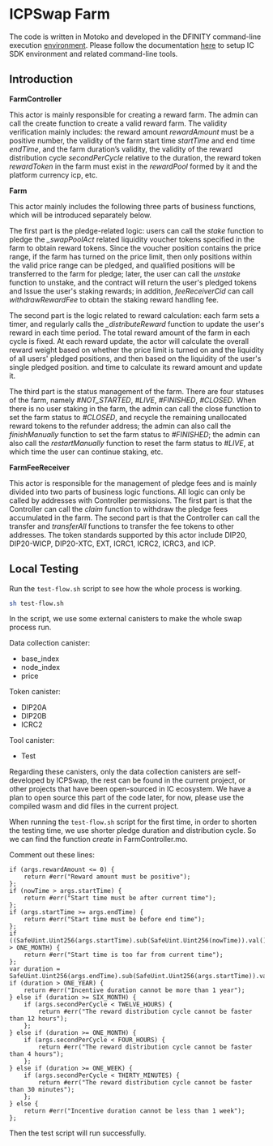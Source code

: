 # ICPSwap Farm

The code is written in Motoko and developed in the DFINITY command-line execution [environment](https://internetcomputer.org/docs/current/references/cli-reference/dfx-parent). Please follow the documentation [here](https://internetcomputer.org/docs/current/developer-docs/setup/install/#installing-the-ic-sdk-1) to setup IC SDK environment and related command-line tools.  

## Introduction

**FarmController**

This actor is mainly responsible for creating a reward farm. The admin can call the create function to create a valid reward farm. The validity verification mainly includes: the reward amount *rewardAmount* must be a positive number, the validity of the farm start time *startTime* and end time *endTime*, and the farm duration’s validity, the validity of the reward distribution cycle *secondPerCycle* relative to the duration, the reward token *rewardToken* in the farm must exist in the *rewardPool* formed by it and the platform currency icp, etc.

**Farm**

This actor mainly includes the following three parts of business functions, which will be introduced separately below.

The first part is the pledge-related logic: users can call the *stake* function to pledge the *_swapPoolAct* related liquidity voucher tokens specified in the farm to obtain reward tokens. Since the voucher position contains the price range, if the farm has turned on the price limit, then only positions within the valid price range can be pledged, and qualified positions will be transferred to the farm for pledge; later, the user can call the *unstake* function to unstake, and the contract will return the user's pledged tokens and Issue the user's staking rewards; in addition, *feeReceiverCid* can call *withdrawRewardFee* to obtain the staking reward handling fee.

The second part is the logic related to reward calculation: each farm sets a timer, and regularly calls the *_distributeReward* function to update the user's reward in each time period. The total reward amount of the farm in each cycle is fixed. At each reward update, the actor will calculate the overall reward weight based on whether the price limit is turned on and the liquidity of all users' pledged positions, and then based on the liquidity of the user's single pledged position. and time to calculate its reward amount and update it.

The third part is the status management of the farm. There are four statuses of the farm, namely *#NOT_STARTED*, *#LIVE*, *#FINISHED*, *#CLOSED*. When there is no user staking in the farm, the admin can call the close function to set the farm status to *#CLOSED*, and recycle the remaining unallocated reward tokens to the refunder address; the admin can also call the *finishManually* function to set the farm status to *#FINISHED*; the admin can also call the *restartManually* function to reset the farm status to *#LIVE*, at which time the user can continue staking, etc.

**FarmFeeReceiver**

This actor is responsible for the management of pledge fees and is mainly divided into two parts of business logic functions. All logic can only be called by addresses with Controller permissions. The first part is that the Controller can call the *claim* function to withdraw the pledge fees accumulated in the farm. The second part is that the Controller can call the transfer and *transferAll* functions to transfer the fee tokens to other addresses. The token standards supported by this actor include DIP20, DIP20-WICP, DIP20-XTC, EXT, ICRC1, ICRC2, ICRC3, and ICP.

## Local Testing

Run the `test-flow.sh` script to see how the whole process is working.

```bash
sh test-flow.sh
```

In the script, we use some external canisters to make the whole swap process run.

Data collection canister:
 - base_index
 - node_index
 - price

Token canister:
 - DIP20A
 - DIP20B
 - ICRC2

Tool canister:
 - Test

Regarding these canisters, only the data collection canisters are self-developed by ICPSwap, the rest can be found in the current project, or other projects that have been open-sourced in IC ecosystem. We have a plan to open source this part of the code later, for now, please use the compiled wasm and did files in the current project.

When running the `test-flow.sh` script for the first time, in order to shorten the testing time, we use shorter pledge duration and distribution cycle. So we can find the function *create* in FarmController.mo.

Comment out these lines:

```motoko
if (args.rewardAmount <= 0) {
    return #err("Reward amount must be positive");
};
if (nowTime > args.startTime) {
    return #err("Start time must be after current time");
};
if (args.startTime >= args.endTime) {
    return #err("Start time must be before end time");
};
if ((SafeUint.Uint256(args.startTime).sub(SafeUint.Uint256(nowTime)).val()) > ONE_MONTH) {
    return #err("Start time is too far from current time");
};
var duration = SafeUint.Uint256(args.endTime).sub(SafeUint.Uint256(args.startTime)).val();
if (duration > ONE_YEAR) {
    return #err("Incentive duration cannot be more than 1 year");
} else if (duration >= SIX_MONTH) {
    if (args.secondPerCycle < TWELVE_HOURS) {
        return #err("The reward distribution cycle cannot be faster than 12 hours");
    };
} else if (duration >= ONE_MONTH) {
    if (args.secondPerCycle < FOUR_HOURS) {
        return #err("The reward distribution cycle cannot be faster than 4 hours");
    };
} else if (duration >= ONE_WEEK) {
    if (args.secondPerCycle < THIRTY_MINUTES) {
        return #err("The reward distribution cycle cannot be faster than 30 minutes");
    };
} else {
    return #err("Incentive duration cannot be less than 1 week");
};
```

Then the test script will run successfully.